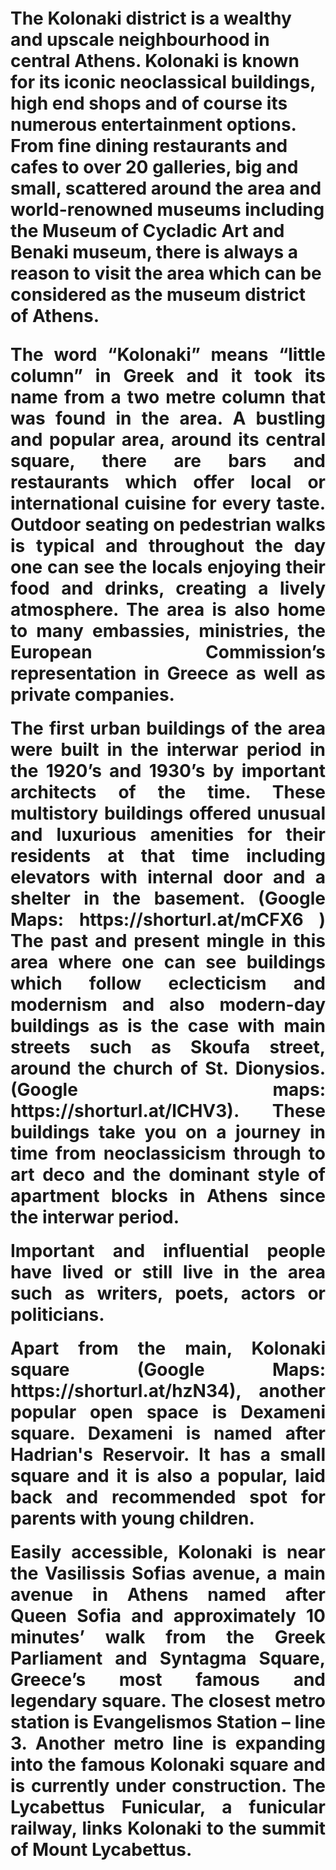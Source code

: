 <!-- Use the following commented lines to include monument coordinates and attributes (leave empty lines if the monument has no additional info)
37.976995, 23.740850
History, Nature and surroundings, District History, Urban scenery
culture, everyday life, shopping, restaurants, cafes, history, entertainment, galleries, museums, art, fashion
-->

<h1 align="center”>The Kolonaki District </h1>

<p align="justify" style="margin-top:20px;margin-bottom:20px;">
The Kolonaki district is a wealthy and upscale neighbourhood in central Athens. Kolonaki is known for its iconic neoclassical buildings, high end shops and of course its numerous entertainment options. From fine dining restaurants and cafes to over 20 galleries, big and small, scattered around the area and world-renowned museums including the Museum of Cycladic Art and Benaki museum, there is always a reason to visit the area which can be considered as the museum district of Athens.
</p>

<p align="justify" style="margin-top:20px;margin-bottom:20px;">
The word “Kolonaki” means “little column” in Greek and it took its name from a two metre column that was found in the area. Α bustling and popular area,  around its central square, there are bars and restaurants which offer local or international cuisine for every taste. Outdoor seating on pedestrian walks is typical and throughout the day one can see the locals enjoying their food and drinks, creating a lively atmosphere. The area is also home to many embassies, ministries, the European Commission’s representation in Greece as well as private companies. 
</p>

<p align="justify" style="margin-top:20px;margin-bottom:20px;">
The first urban buildings of the area were built in the interwar period in the 1920’s and 1930’s by important architects of the time. These multistory buildings offered unusual and luxurious amenities for their residents at that time including elevators with internal door and a shelter in the basement. (Google Maps: https://shorturl.at/mCFX6 ) The past and present mingle in this area where one can see buildings which follow eclecticism and modernism and also modern-day buildings as is the case with main streets such as Skoufa street, around the church of St. Dionysios. (Google maps: https://shorturl.at/lCHV3). These buildings take you on a journey in time from neoclassicism through to art deco and the dominant style of apartment blocks in Athens since the interwar period. 
</p>

<p align="justify" style="margin-top:20px;margin-bottom:20px;">
Important and influential people have lived or still live in the area such as writers, poets, actors or politicians. 
</p>

<p align="justify" style="margin-top:20px;margin-bottom:20px;">
Apart from the main, Kolonaki square (Google Maps: https://shorturl.at/hzN34), another popular open space is Dexameni square.  Dexameni is named after Hadrian's Reservoir. It has a small square and it is also a popular, laid back and recommended spot for parents with young children. 
</p>

<p align="justify" style="margin-top:20px;margin-bottom:20px;">
Easily accessible, Kolonaki is near the Vasilissis Sofias avenue, a main avenue in Athens named after Queen Sofia and approximately 10 minutes’ walk from the Greek Parliament and Syntagma Square, Greece’s most famous and legendary square. The closest metro station is Evangelismos Station – line 3. Another metro line is expanding into the famous Kolonaki square and is currently under construction. The Lycabettus Funicular, a funicular railway, links Kolonaki to the summit of Mount Lycabettus.
</p>
 

